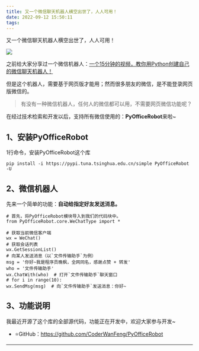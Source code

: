 ```yaml
---
title: 又一个微信聊天机器人横空出世了，人人可用！
date: 2022-09-12 15:50:11
tags:
---
```

又一个微信聊天机器人横空出世了，人人可用！

![](https://www.python-office.com/api/img-cdn/robot/wechat/cover.jpg)

之前给大家分享过一个微信机器人：[一个15分钟的视频，教你用Python创建自己的微信聊天机器人！](http://t.cn/A66p30bI)

但是这个机器人，需要基于网页版才能用；然而很多朋友的微信，是不能登录网页版微信的。

> 有没有一种微信机器人，任何人的微信都可以用，不需要网页微信功能呢？


在经过技术检索和开发以后，支持所有微信使用的：**PyOfficeRobot**来啦~

## 1、安装PyOfficeRobot

1行命令，安装PyOfficeRobot这个库
```
pip install -i https://pypi.tuna.tsinghua.edu.cn/simple PyOfficeRobot -U
```

## 2、微信机器人

先来一个简单的功能：**自动给指定好友发送消息。**

```
# 首先，将PyOfficeRobot模块导入到我们的代码块中。
from PyOfficeRobot.core.WeChatType import *

# 获取当前微信客户端
wx = WeChat()
# 获取会话列表
wx.GetSessionList()
# 向某人发送消息（以`文件传输助手`为例）
msg = '你好~我是程序员晚枫，全网同名，感谢点赞 + 转发'
who = '文件传输助手'
wx.ChatWith(who)  # 打开`文件传输助手`聊天窗口
# for i in range(10):
wx.SendMsg(msg)  # 向`文件传输助手`发送消息：你好~
```

## 3、功能说明

我最近开源了这个库的全部源代码，功能正在开发中，欢迎大家参与开发~

- ⭐GitHub：https://github.com/CoderWanFeng/PyOfficeRobot

---